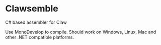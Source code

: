 # Clawsemble
C# based assembler for Claw

Use MonoDevelop to compile. Should work on Windows, Linux, Mac and other .NET compatible platforms.
